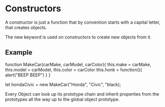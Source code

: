 # Constructors

A constructor is just a function that by convention starts with a capital letter, that creates objects.

The new keyword is used on constructors to create new objects from it.

## Example

function MakeCar(carMake, carModel, carColor){
this.make = carMake,
this.model = carModel,
this.color = carColor
this.honk = function(){
alert("BEEP BEEP")
}
}

let hondaCivic = new MakeCar("Honda", "Civic", "black);

Every Object can look up its prototype chain and inherit properties from the prototypes all the way up to the global object prototype.

